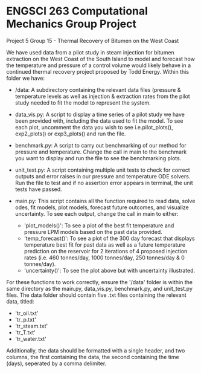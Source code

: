 # ENGSCI 263 Computational Mechanics Group Project

Project 5 Group 15 - Thermal Recovery of Bitumen on the West Coast

We have used data from a pilot study in steam injection for bitumen extraction on the West Coast of the South Island to model and forecast how the temperature and pressure of a control volume would likely behave in a continued thermal recovery project proposed by Todd Energy. Within this folder we have:

- /data: A subdirectory containing the relevant data files (pressure & temperature levels as well as injection & extraction rates from the pilot study needed to fit the model to represent the system.

- data_vis.py: A script to display a time series of a pilot study we have been provided with, including the data used to fit the model. To see each plot, uncomment the data you wish to see i.e.pilot_plots(), exp2_plots() or exp3_plots() and run the file.

- benchmark.py: A script to carry out benchmarking of our method for pressure and temperature. Change the call in main to the benchmark you want to display and run the file to see the benchmarking plots.

- unit_test.py: A script containing multiple unit tests to check for correct outputs and error raises in our pressure and temperature ODE solvers. Run the file to test and if no assertion error appears in terminal, the unit tests have passed.

- main.py: This script contains all the function required to read data, solve odes, fit models, plot models, forecast future outcomes, and visualize uncertainty. To see each output, change the call in main to either:

  - 'plot_models()': To see a plot of the best fit temperature and pressure LPM models based on the past data provided.
  - 'temp_forecast()': To see a plot of the 300 day forecast that displays temperature best fit for past data as well as a future temperature prediction on the reservoir for 2 iterations of 4 proposed injection rates (i.e. 460 tonnes/day, 1000 tonnes/day, 250 tonnes/day & 0 tonnes/day).
  - 'uncertainty()': To see the plot above but with uncertainty illustrated.

For these functions to work correctly, ensure the '/data' folder is within the same directory as the main.py, data_vis.py, benchmark.py, and unit_test.py files. The data folder should contain five .txt files containing the relevant data, titled:

- 'tr_oil.txt'
- 'tr_p.txt'
- 'tr_steam.txt'
- 'tr_T.txt'
- 'tr_water.txt'

Additionally, the data should be formatted with a single header, and two columns, the first containing the data, the second containing the time (days), seperated by a comma delimiter.
